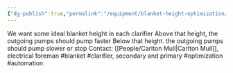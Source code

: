 ```yaml
---
{"dg-publish":true,"permalink":"/equipment/blanket-height-optimization/","noteIcon":"","created":"2025-07-07T14:23:44.392-05:00"}
---
```


We want some ideal blanket height in each clarifier
Above that height, the outgoing pumps should pump faster
Below that height. the outgoing pumps should pump slower or stop 
Contact: [[People/Carlton Mull\|Carlton Mull]], electrical foreman
#blanket
#clarifier, secondary and primary
#optimization
#automation
